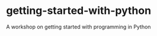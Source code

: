 getting-started-with-python
===========================

A workshop on getting started with programming in Python